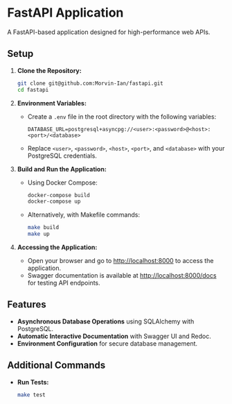 # FastAPI Application

A FastAPI-based application designed for high-performance web APIs.

## Setup

1. **Clone the Repository:**
   ```bash
   git clone git@github.com:Morvin-Ian/fastapi.git
   cd fastapi

2. **Environment Variables:**
   - Create a `.env` file in the root directory with the following variables:
     ```plaintext
     DATABASE_URL=postgresql+asyncpg://<user>:<password>@<host>:<port>/<database>
     ```
   - Replace `<user>`, `<password>`, `<host>`, `<port>`, and `<database>` with your PostgreSQL credentials.

3. **Build and Run the Application:**

   - Using Docker Compose:
     ```bash
     docker-compose build
     docker-compose up
     ```

   - Alternatively, with Makefile commands:
     ```bash
     make build
     make up
     ```

4. **Accessing the Application:**
   - Open your browser and go to [http://localhost:8000](http://localhost:8000) to access the application.
   - Swagger documentation is available at [http://localhost:8000/docs](http://localhost:8000/docs) for testing API endpoints.

## Features

- **Asynchronous Database Operations** using SQLAlchemy with PostgreSQL.
- **Automatic Interactive Documentation** with Swagger UI and Redoc.
- **Environment Configuration** for secure database management.

## Additional Commands

- **Run Tests:**
  ```bash
  make test
